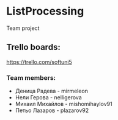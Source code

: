 # ListProcessing
Team project
<h2>Trello boards:</h2><a href="https://trello.com/softuni5" target="_blank">https://trello.com/softuni5</a>
<h3>Team members:</h3>
<Ul>
<li>Деница Радева - mirmeleon</li>
<li>Нели Герова - nelligerova</li>
<li>Михаил Михайлов	- mishomihaylov91</li>
<li>Петьо Лазаров	- plazarov92</li>
</ul>
